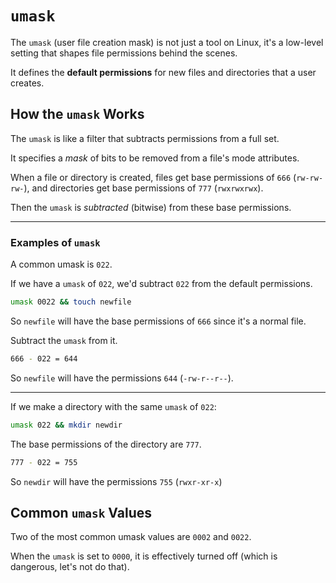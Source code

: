 # `umask`

The `umask` (user file creation mask) is not just a tool on Linux, it's a low-level
setting that shapes file permissions behind the scenes.  

It defines the **default permissions** for new files and directories that a user
creates.  

## How the `umask` Works

The `umask` is like a filter that subtracts permissions from a full set.  

It specifies a *mask* of bits to be removed from a file's mode attributes.  

When a file or directory is created, files get base permissions of `666`
(`rw-rw-rw-`), and directories get base permissions of `777` (`rwxrwxrwx`).  

Then the `umask` is *subtracted* (bitwise) from these base permissions.  

---

### Examples of `umask`

A common umask is `022`.  

If we have a `umask` of `022`, we'd subtract `022` from the default permissions.  
```bash
umask 0022 && touch newfile
```
So `newfile` will have the base permissions of `666` since it's a normal file.  

Subtract the `umask` from it.  
```bash
666 - 022 = 644
```
So `newfile` will have the permissions `644` (`-rw-r--r--`).  

---

If we make a directory with the same `umask` of `022`:
```bash
umask 022 && mkdir newdir
```

The base permissions of the directory are `777`.  
```bash
777 - 022 = 755
```
So `newdir` will have the permissions `755` (`rwxr-xr-x`)

## Common `umask` Values

Two of the most common umask values are `0002` and `0022`.  

When the `umask` is set to `0000`, it is effectively turned off (which is dangerous,
let's not do that).  









